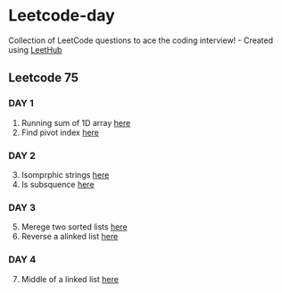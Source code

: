 # Leetcode-day
Collection of LeetCode questions to ace the coding interview! - Created using [LeetHub](https://github.com/QasimWani/LeetHub)

## Leetcode 75

### DAY 1
1. Running sum of 1D array [here](https://github.com/yashk1/Leetcode-a-day/tree/main/Leetcode75%20(day%2015%20forward)/Problems/1480-running-sum-of-1d-array)
2. Find pivot index [here](https://github.com/yashk1/Leetcode-a-day/tree/main/Leetcode75%20(day%2015%20forward)/Problems/724-find-pivot-index)
### DAY 2
3. Isomprphic strings [here](https://github.com/yashk1/Leetcode-a-day/tree/main/Leetcode75%20(day%2015%20forward)/Problems/205-isomorphic-strings)
4. Is subsquence [here](https://github.com/yashk1/Leetcode-a-day/tree/main/Leetcode75%20(day%2015%20forward)/Problems/392-is-subsequence)
### DAY 3
5. Merege two sorted lists [here](https://github.com/yashk1/Leetcode-a-day/tree/main/Leetcode75%20(day%2015%20forward)/Problems/21-merge-two-sorted-lists)
6. Reverse a alinked list [here](https://github.com/yashk1/Leetcode-a-day/tree/main/Leetcode75%20(day%2015%20forward)/Problems/206-reverse-linked-list)
### DAY 4
7. Middle of a linked list [here]()